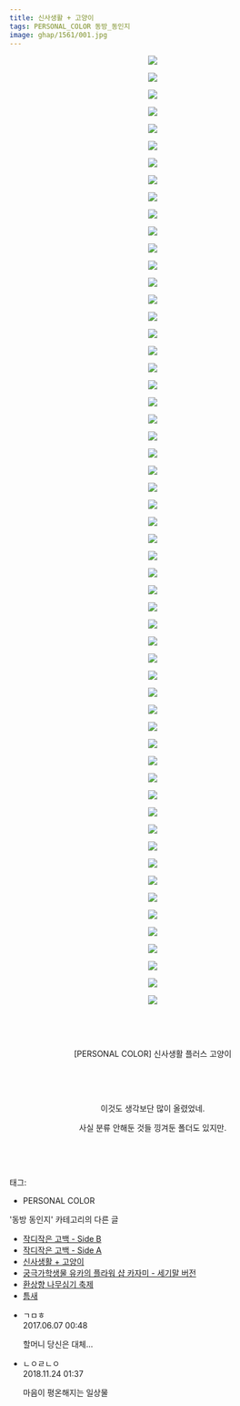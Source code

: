 ```yaml
---
title: 신사생활 + 고양이
tags: PERSONAL_COLOR 동방_동인지
image: ghap/1561/001.jpg
---
```

<div class="article">
<p style="text-align: center; clear: none; float: none;"><img src="{{ site.nasurl }}/ghap/1561/001.jpg"/></p>
<p style="text-align: center; clear: none; float: none;"><img src="{{ site.nasurl }}/ghap/1561/002.jpg"/></p>
<p style="text-align: center; clear: none; float: none;"><img src="{{ site.nasurl }}/ghap/1561/003.jpg"/></p>
<p style="text-align: center; clear: none; float: none;"><img src="{{ site.nasurl }}/ghap/1561/004.jpg"/></p>
<p style="text-align: center; clear: none; float: none;"><img src="{{ site.nasurl }}/ghap/1561/005.jpg"/></p>
<p style="text-align: center; clear: none; float: none;"><img src="{{ site.nasurl }}/ghap/1561/006.jpg"/></p>
<p style="text-align: center; clear: none; float: none;"><img src="{{ site.nasurl }}/ghap/1561/007.jpg"/></p>
<p style="text-align: center; clear: none; float: none;"><img src="{{ site.nasurl }}/ghap/1561/008.jpg"/></p>
<p style="text-align: center; clear: none; float: none;"><img src="{{ site.nasurl }}/ghap/1561/009.jpg"/></p>
<p style="text-align: center; clear: none; float: none;"><img src="{{ site.nasurl }}/ghap/1561/010.jpg"/></p>
<p style="text-align: center; clear: none; float: none;"><img src="{{ site.nasurl }}/ghap/1561/011.jpg"/></p>
<p style="text-align: center; clear: none; float: none;"><img src="{{ site.nasurl }}/ghap/1561/012.jpg"/></p>
<p style="text-align: center; clear: none; float: none;"><img src="{{ site.nasurl }}/ghap/1561/013.jpg"/></p>
<p style="text-align: center; clear: none; float: none;"><img src="{{ site.nasurl }}/ghap/1561/014.jpg"/></p>
<p style="text-align: center; clear: none; float: none;"><img src="{{ site.nasurl }}/ghap/1561/015.jpg"/></p>
<p style="text-align: center; clear: none; float: none;"><img src="{{ site.nasurl }}/ghap/1561/016.jpg"/></p>
<p style="text-align: center; clear: none; float: none;"><img src="{{ site.nasurl }}/ghap/1561/017.jpg"/></p>
<p style="text-align: center; clear: none; float: none;"><img src="{{ site.nasurl }}/ghap/1561/018.jpg"/></p>
<p style="text-align: center; clear: none; float: none;"><img src="{{ site.nasurl }}/ghap/1561/019.jpg"/></p>
<p style="text-align: center; clear: none; float: none;"><img src="{{ site.nasurl }}/ghap/1561/020.jpg"/></p>
<p style="text-align: center; clear: none; float: none;"><img src="{{ site.nasurl }}/ghap/1561/021.jpg"/></p>
<p style="text-align: center; clear: none; float: none;"><img src="{{ site.nasurl }}/ghap/1561/022.jpg"/></p>
<p style="text-align: center; clear: none; float: none;"><img src="{{ site.nasurl }}/ghap/1561/023.jpg"/></p>
<p style="text-align: center; clear: none; float: none;"><img src="{{ site.nasurl }}/ghap/1561/024.jpg"/></p>
<p style="text-align: center; clear: none; float: none;"><img src="{{ site.nasurl }}/ghap/1561/025.jpg"/></p>
<p style="text-align: center; clear: none; float: none;"><img src="{{ site.nasurl }}/ghap/1561/026.jpg"/></p>
<p style="text-align: center; clear: none; float: none;"><img src="{{ site.nasurl }}/ghap/1561/027.jpg"/></p>
<p style="text-align: center; clear: none; float: none;"><img src="{{ site.nasurl }}/ghap/1561/028.jpg"/></p>
<p style="text-align: center; clear: none; float: none;"><img src="{{ site.nasurl }}/ghap/1561/029.jpg"/></p>
<p style="text-align: center; clear: none; float: none;"><img src="{{ site.nasurl }}/ghap/1561/030.jpg"/></p>
<p style="text-align: center; clear: none; float: none;"><img src="{{ site.nasurl }}/ghap/1561/031.jpg"/></p>
<p style="text-align: center; clear: none; float: none;"><img src="{{ site.nasurl }}/ghap/1561/032.jpg"/></p>
<p style="text-align: center; clear: none; float: none;"><img src="{{ site.nasurl }}/ghap/1561/033.jpg"/></p>
<p style="text-align: center; clear: none; float: none;"><img src="{{ site.nasurl }}/ghap/1561/034.jpg"/></p>
<p style="text-align: center; clear: none; float: none;"><img src="{{ site.nasurl }}/ghap/1561/035.jpg"/></p>
<p style="text-align: center; clear: none; float: none;"><img src="{{ site.nasurl }}/ghap/1561/036.jpg"/></p>
<p style="text-align: center; clear: none; float: none;"><img src="{{ site.nasurl }}/ghap/1561/037.jpg"/></p>
<p style="text-align: center; clear: none; float: none;"><img src="{{ site.nasurl }}/ghap/1561/038.jpg"/></p>
<p style="text-align: center; clear: none; float: none;"><img src="{{ site.nasurl }}/ghap/1561/039.jpg"/></p>
<p style="text-align: center; clear: none; float: none;"><img src="{{ site.nasurl }}/ghap/1561/040.jpg"/></p>
<p style="text-align: center; clear: none; float: none;"><img src="{{ site.nasurl }}/ghap/1561/041.jpg"/></p>
<p style="text-align: center; clear: none; float: none;"><img src="{{ site.nasurl }}/ghap/1561/042.jpg"/></p>
<p style="text-align: center; clear: none; float: none;"><img src="{{ site.nasurl }}/ghap/1561/043.jpg"/></p>
<p style="text-align: center; clear: none; float: none;"><img src="{{ site.nasurl }}/ghap/1561/044.jpg"/></p>
<p style="text-align: center; clear: none; float: none;"><img src="{{ site.nasurl }}/ghap/1561/045.jpg"/></p>
<p style="text-align: center; clear: none; float: none;"><img src="{{ site.nasurl }}/ghap/1561/046.jpg"/></p>
<p style="text-align: center; clear: none; float: none;"><img src="{{ site.nasurl }}/ghap/1561/047.jpg"/></p>
<p style="text-align: center; clear: none; float: none;"><img src="{{ site.nasurl }}/ghap/1561/048.jpg"/></p>
<p style="text-align: center; clear: none; float: none;"><img src="{{ site.nasurl }}/ghap/1561/049.jpg"/></p>
<p style="text-align: center; clear: none; float: none;"><img src="{{ site.nasurl }}/ghap/1561/050.jpg"/></p>
<p style="text-align: center; clear: none; float: none;"><img src="{{ site.nasurl }}/ghap/1561/051.jpg"/></p>
<p style="text-align: center; clear: none; float: none;"><img src="{{ site.nasurl }}/ghap/1561/052.jpg"/></p>
<p style="text-align: center; clear: none; float: none;"><img src="{{ site.nasurl }}/ghap/1561/053.jpg"/></p>
<p style="text-align: center; clear: none; float: none;"><img src="{{ site.nasurl }}/ghap/1561/054.jpg"/></p>
<p style="text-align: center; clear: none; float: none;"><img src="{{ site.nasurl }}/ghap/1561/055.jpg"/></p>
<p style="text-align: center; clear: none; float: none;"><img src="{{ site.nasurl }}/ghap/1561/056.jpg"/></p>
<p style="text-align: center; clear: none; float: none;"><br/></p>
<p style="text-align: center; clear: none; float: none;"><br/></p>
<p style="text-align: center; clear: none; float: none;">[PERSONAL COLOR] 신사생활 플러스 고양이</p>
<p style="text-align: center; clear: none; float: none;"><br/></p>
<p style="text-align: center; clear: none; float: none;"><br/></p>
<p style="text-align: center; clear: none; float: none;">이것도 생각보단 많이 올렸었네.</p>
<p style="text-align: center; clear: none; float: none;">사실 분류 안해둔 것들 낑겨둔 폴더도 있지만.</p>
<p style="text-align: center; clear: none; float: none;"><br/></p>
<p><br/></p>
</div><div class="tagTrail">
<p>태그: </p>
<ul>
<li>PERSONAL COLOR</li>
</ul>
</div><div class="another">
<p>'동방 동인지' 카테고리의 다른 글</p>
<ul>
<li><a href="/2016-08-14-ghap_1563">작디작은 고백 - Side B</a></li>
<li><a href="/2016-08-14-ghap_1562">작디작은 고백 - Side A</a></li>
<li><a href="/2016-08-14-ghap_1561">신사생활 + 고양이</a></li>
<li><a href="/2016-08-14-ghap_1560">궁극가학생물 유카의 플라워 샵 카자미 - 세기말 버전</a></li>
<li><a href="/2016-08-14-ghap_1559">환상향 나무심기 축제</a></li>
<li><a href="/2016-08-14-ghap_1558">틈새</a></li>
</ul>
</div><div class="cb_module cb_fluid">
<div class="cb_wrt cb_profile">
<div class="comment">
<ul>
<li class="cb_thumb_off" id="comment15007707">
<div class="cb_comment_area">
<div class="cb_info_area">
<div class="cb_section">
<span class="cb_nick_name">ㄱㅁㅎ</span>
</div>
<div class="cb_section">
<span class="cb_date">2017.06.07 00:48 </span>
</div>
</div>
<div class="cb_dsc_comment">
<p class="cb_dsc">
											할머니 당신은 대체...
										</p>
</div>
</div></li>
<li class="cb_thumb_off" id="comment15377661">
<div class="cb_comment_area">
<div class="cb_info_area">
<div class="cb_section">
<span class="cb_nick_name">ㄴㅇㄹㄴㅇ</span>
</div>
<div class="cb_section">
<span class="cb_date">2018.11.24 01:37 </span>
</div>
</div>
<div class="cb_dsc_comment">
<p class="cb_dsc">
											마음이 평온해지는 일상물
										</p>
</div>
</div></li>
</ul>
</div>
</div><!-- commentList close -->
</div>